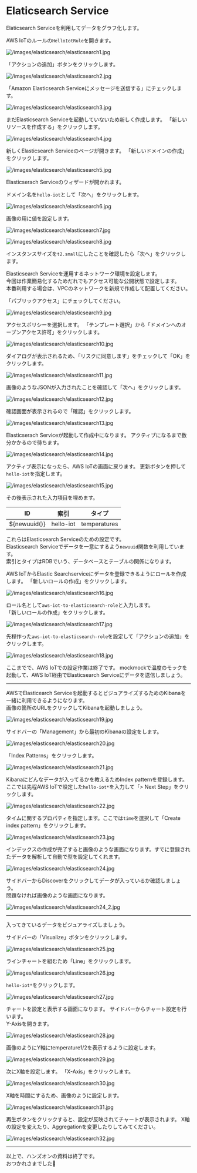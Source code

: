 # Elaticsearch Service

Elaticsearch Serviceを利用してデータをグラフ化します。

AWS IoTのルールの`HelloIotRule`を開きます。

![/images/elasticsearch/elasticsearch1.jpg](/images/elasticsearch/elasticsearch1.jpg)

「アクションの追加」ボタンをクリックします。

![/images/elasticsearch/elasticsearch2.jpg](/images/elasticsearch/elasticsearch2.jpg)

「Amazon Elasticsearch Serviceにメッセージを送信する」にチェックします。

![/images/elasticsearch/elasticsearch3.jpg](/images/elasticsearch/elasticsearch3.jpg)


まだElasticsearch Serviceを起動していないため新しく作成します。
「新しいリソースを作成する」をクリックします。

![/images/elasticsearch/elasticsearch4.jpg](/images/elasticsearch/elasticsearch4.jpg)

新しくElasticsearch Serviceのページが開きます。
「新しいドメインの作成」をクリックします。

![/images/elasticsearch/elasticsearch5.jpg](/images/elasticsearch/elasticsearch5.jpg)

Elasticserach Serviceのウィザードが開かれます。

ドメイン名を`hello-iot`として「次へ」をクリックします。

![/images/elasticsearch/elasticsearch6.jpg](/images/elasticsearch/elasticsearch6.jpg)


画像の用に値を設定します。

![/images/elasticsearch/elasticsearch7.jpg](/images/elasticsearch/elasticsearch7.jpg)

![/images/elasticsearch/elasticsearch8.jpg](/images/elasticsearch/elasticsearch8.jpg)

インスタンスサイズを`t2.small`にしたことを確認したら「次へ」をクリックします。


Elasticsearch Serviceを運用するネットワーク環境を設定します。  
今回は作業簡易化するためだれでもアクセス可能な公開状態で設定します。  
本番利用する場合は、VPCのネットワークを新規で作成して配置してください。

「パブリックアクセス」にチェックしてください。

![/images/elasticsearch/elasticsearch9.jpg](/images/elasticsearch/elasticsearch9.jpg)


アクセスポリシーを選択します。
「テンプレート選択」から「ドメインへのオープンアクセス許可」をクリックします。

![/images/elasticsearch/elasticsearch10.jpg](/images/elasticsearch/elasticsearch10.jpg)

ダイアログが表示されるため、「リスクに同意します」をチェックして「OK」をクリックします。

![/images/elasticsearch/elasticsearch11.jpg](/images/elasticsearch/elasticsearch11.jpg)

画像のようなJSONが入力されたことを確認して「次へ」をクリックします。

![/images/elasticsearch/elasticsearch12.jpg](/images/elasticsearch/elasticsearch12.jpg)

確認画面が表示されるので「確認」をクリックします。

![/images/elasticsearch/elasticsearch13.jpg](/images/elasticsearch/elasticsearch13.jpg)


Elasticserach Serviceが起動して作成中になります。
アクティブになるまで数分かかるので待ちます。

![/images/elasticsearch/elasticsearch14.jpg](/images/elasticsearch/elasticsearch14.jpg)


アクティブ表示になったら、AWS IoTの画面に戻ります。
更新ボタンを押して`hello-iot`を指定します。

![/images/elasticsearch/elasticsearch15.jpg](/images/elasticsearch/elasticsearch15.jpg)

その後表示された入力項目を埋めます。　

|           ID|       索引|        タイプ|
|-------------|----------|-------------|
| ${newuuid()}| hello-iot| temperatures|

これらはElasticsearch Serviceのための設定です。  
Elasticsearch Serviceでデータを一意にするよう`newuuid`関数を利用しています。  
索引とタイプはRDBでいう、データベースとテーブルの関係になります。  

AWS IoTからElastic Searchserviceにデータを登録できるようにロールを作成します。
「新しいロールの作成」をクリックします。

![/images/elasticsearch/elasticsearch16.jpg](/images/elasticsearch/elasticsearch16.jpg)

ロール名として`aws-iot-to-elasticsearch-role`と入力します。  
「新しいロールの作成」をクリックします。

![/images/elasticsearch/elasticsearch17.jpg](/images/elasticsearch/elasticsearch17.jpg)


先程作った`aws-iot-to-elasticsearch-role`を設定して「アクションの追加」をクリックします。

![/images/elasticsearch/elasticsearch18.jpg](/images/elasticsearch/elasticsearch18.jpg)


ここまでで、AWS IoTでの設定作業は終了です。
mockmockで温度のモックを起動して、AWS IoT経由でElasticsearch Serviceにデータを送信しましょう。

---

AWSでElasticearch Serviceを起動するとビジュアライズするためのKibanaを一緒に利用できるようになります。  
画像の箇所のURLをクリックしてKibanaを起動しましょう。

![/images/elasticsearch/elasticsearch19.jpg](/images/elasticsearch/elasticsearch19.jpg)


サイドバーの「Management」から最初のKibanaの設定をします。

![/images/elasticsearch/elasticsearch20.jpg](/images/elasticsearch/elasticsearch20.jpg)


「Index Patterns」をクリックします。

![/images/elasticsearch/elasticsearch21.jpg](/images/elasticsearch/elasticsearch21.jpg)

Kibanaにどんなデータが入ってるかを教えるためIndex patternを登録します。  
ここでは先程AWS IoTで設定した`hello-iot*`を入力して「> Next Step」をクリックします。

![/images/elasticsearch/elasticsearch22.jpg](/images/elasticsearch/elasticsearch22.jpg)

タイムに関するプロパティを指定します。ここでは`time`を選択して「Create index pattern」をクリックします。

![/images/elasticsearch/elasticsearch23.jpg](/images/elasticsearch/elasticsearch23.jpg)

インデックスの作成が完了すると画像のような画面になります。すでに登録されたデータを解析して自動で型を設定してくれます。

![/images/elasticsearch/elasticsearch24.jpg](/images/elasticsearch/elasticsearch24.jpg)

サイドバーからDiscoverをクリックしてデータが入っているか確認しましょう。  
問題なければ画像のような画面になります。

![/images/elasticsearch/elasticsearch24_2.jpg](/images/elasticsearch/elasticsearch24_2.jpg)

---

入ってきているデータをビジュアライズしましょう。  

サイドバーの「Visualize」ボタンをクリックします。

![/images/elasticsearch/elasticsearch25.jpg](/images/elasticsearch/elasticsearch25.jpg)

ラインチャートを組むため「Line」をクリックします。

![/images/elasticsearch/elasticsearch26.jpg](/images/elasticsearch/elasticsearch26.jpg)

`hello-iot*`をクリックします。

![/images/elasticsearch/elasticsearch27.jpg](/images/elasticsearch/elasticsearch27.jpg)

チャートを設定と表示する画面になります。
サイドバーからチャート設定を行います。  
Y-Axisを開きます。

![/images/elasticsearch/elasticsearch28.jpg](/images/elasticsearch/elasticsearch28.jpg)


画像のようにY軸にtemperature1/2を表示するように設定します。

![/images/elasticsearch/elasticsearch29.jpg](/images/elasticsearch/elasticsearch29.jpg)

次にX軸を設定します。
「X-Axis」をクリックします。

![/images/elasticsearch/elasticsearch30.jpg](/images/elasticsearch/elasticsearch30.jpg)

X軸を時間にするため、画像のように設定します。

![/images/elasticsearch/elasticsearch31.jpg](/images/elasticsearch/elasticsearch31.jpg)


再生ボタンをクリックすると、設定が反映されてチャートが表示されます。
X軸の設定を変えたり、Aggregationを変更したりしてみてください。

![/images/elasticsearch/elasticsearch32.jpg](/images/elasticsearch/elasticsearch32.jpg)

---

以上で、ハンズオンの資料は終了です。  
おつかれさまでした🍵
